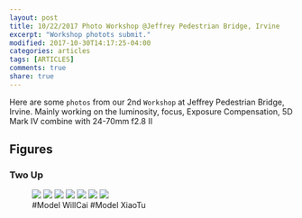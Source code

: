 ```yaml
---
layout: post
title: 10/22/2017 Photo Workshop @Jeffrey Pedestrian Bridge, Irvine
excerpt: "Workshop photots submit."
modified: 2017-10-30T14:17:25-04:00
categories: articles
tags: [ARTICLES]
comments: true
share: true
---
```


Here are some `photos` from our 2nd `Workshop` at Jeffrey Pedestrian Bridge, Irvine. Mainly working on the luminosity, focus, Exposure Compensation, 5D Mark IV combine with 24-70mm f2.8 II 

## Figures 

### Two Up

<figure class="half">
	<img src="https://c1.staticflickr.com/5/4456/37899226856_2f17c40e64_b.jpg">
    <a href="https://c1.staticflickr.com/5/4456/37899226856_2f17c40e64_b.jpg"><img src="https://c1.staticflickr.com/5/4456/37899226856_2f17c40e64_b.jpg"></a>
    <a href="https://c1.staticflickr.com/5/4454/37899224766_557e8b44c2_b.jpg"><img src="https://c1.staticflickr.com/5/4454/37899224766_557e8b44c2_b.jpg"></a>
    <a href="https://c1.staticflickr.com/5/4511/37952481511_4d307ef886_b.jpg"><img src="https://c1.staticflickr.com/5/4511/37952481511_4d307ef886_b.jpg"></a>
    <a href="https://c1.staticflickr.com/5/4457/37952479211_269391dc6f_b.jpg"><img src="https://c1.staticflickr.com/5/4457/37952479211_269391dc6f_b.jpg"></a>
    <a href="https://c1.staticflickr.com/5/4493/37899234886_15920d5b8c_b.jpg"><img src="https://c1.staticflickr.com/5/4493/37899234886_15920d5b8c_b.jpg"></a>
    <a href="https://c1.staticflickr.com/5/4487/26177026459_2b82523e3f_b.jpg"><img src="https://c1.staticflickr.com/5/4487/26177026459_2b82523e3f_b.jpg"></a>
    <figcaption>#Model WillCai #Model XiaoTu</figcaption>
</figure>